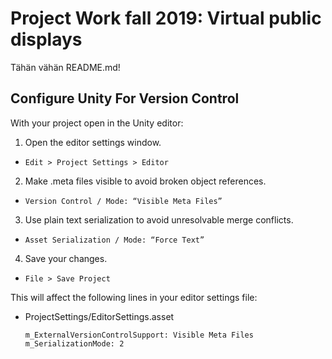 # Project Work fall 2019: Virtual public displays

Tähän vähän README.md!

## Configure Unity For Version Control

With your project open in the Unity editor:

1. Open the editor settings window.

  * `Edit > Project Settings > Editor`

2. Make .meta files visible to avoid broken object references.

  * `Version Control / Mode: “Visible Meta Files”`

3. Use plain text serialization to avoid unresolvable merge conflicts.

  * `Asset Serialization / Mode: “Force Text”`

4. Save your changes.

  * `File > Save Project`

This will affect the following lines in your editor settings file:

  * ProjectSettings/EditorSettings.asset
  
        m_ExternalVersionControlSupport: Visible Meta Files
        m_SerializationMode: 2

